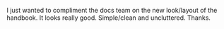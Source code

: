 

I just wanted to compliment the docs team on the new look/layout of the handbook. It looks really good. Simple/clean and uncluttered. Thanks.
